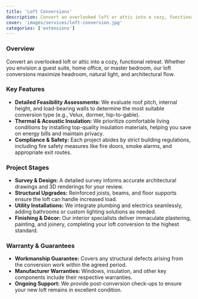 ```yaml
---
title: 'Loft Conversions'
description: Convert an overlooked loft or attic into a cozy, functional retreat. Whether you envision a guest suite, home office, or master bedroom, our loft conversions maximize headroom, natural light, and architectural flow.
cover: 'images/services/loft-conversion.jpg'
categories: ['extensions']
---
```


### Overview
Convert an overlooked loft or attic into a cozy, functional retreat. Whether you envision a guest suite, home office, or master bedroom, our loft conversions maximize headroom, natural light, and architectural flow.

### Key Features
- **Detailed Feasibility Assessments:** We evaluate roof pitch, internal height, and load-bearing walls to determine the most suitable conversion type (e.g., Velux, dormer, hip-to-gable).
- **Thermal & Acoustic Insulation:** We prioritize comfortable living conditions by installing top-quality insulation materials, helping you save on energy bills and maintain privacy.
- **Compliance & Safety:** Each project abides by strict building regulations, including fire safety measures like fire doors, smoke alarms, and appropriate exit routes.

### Project Stages
- **Survey & Design:** A detailed survey informs accurate architectural drawings and 3D renderings for your review.
- **Structural Upgrades:** Reinforced joists, beams, and floor supports ensure the loft can handle increased load.
- **Utility Installations:** We integrate plumbing and electrics seamlessly, adding bathrooms or custom lighting solutions as needed.
- **Finishing & Décor:** Our interior specialists deliver immaculate plastering, painting, and joinery, completing your loft conversion to the highest standard.

### Warranty & Guarantees
- **Workmanship Guarantee:** Covers any structural defects arising from the conversion work within the agreed period.
- **Manufacturer Warranties:** Windows, insulation, and other key components include their respective warranties.
- **Ongoing Support:** We provide post-conversion check-ups to ensure your new loft remains in excellent condition.
